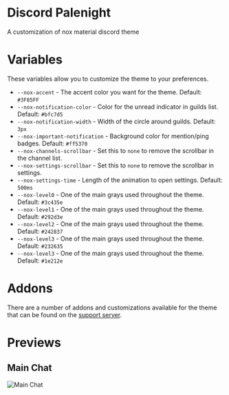 # Discord Palenight

A customization of nox material discord theme

# Variables

These variables allow you to customize the theme to your preferences.

- `--nox-accent` - The accent color you want for the theme. Default: `#3F85FF`
- `--nox-notification-color` - Color for the unread indicator in guilds list. Default: `#bfc7d5`
- `--nox-notification-width` - Width of the circle around guilds. Default: `3px`
- `--nox-important-notification` - Background color for mention/ping badges. Default: `#ff5370`
- `--nox-channels-scrollbar` - Set this to `none` to remove the scrollbar in the channel list.
- `--nox-settings-scrollbar` - Set this to `none` to remove the scrollbar in settings.
- `--nox-settings-time` - Length of the animation to open settings. Default: `500ms`
- `--nox-level0` - One of the main grays used throughout the theme. Default: `#3c435e`
- `--nox-level1` - One of the main grays used throughout the theme. Default: `#292d3e`
- `--nox-level2` - One of the main grays used throughout the theme. Default: `#242837`
- `--nox-level3` - One of the main grays used throughout the theme. Default: `#232635`
- `--nox-level3` - One of the main grays used throughout the theme. Default: `#1e212e`

# Addons

There are a number of addons and customizations available for the theme that can be found on the [support server](http://bit.ly/BMTserver).

# Previews

## Main Chat

![Main Chat](https://ptpimg.me/01966l.png)
